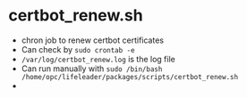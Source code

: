 # certbot_renew.sh
- chron job to renew certbot certificates
- Can check by `sudo crontab -e`
- `/var/log/certbot_renew.log` is the log file
- Can run manually with `sudo /bin/bash /home/opc/lifeleader/packages/scripts/certbot_renew.sh`
- 